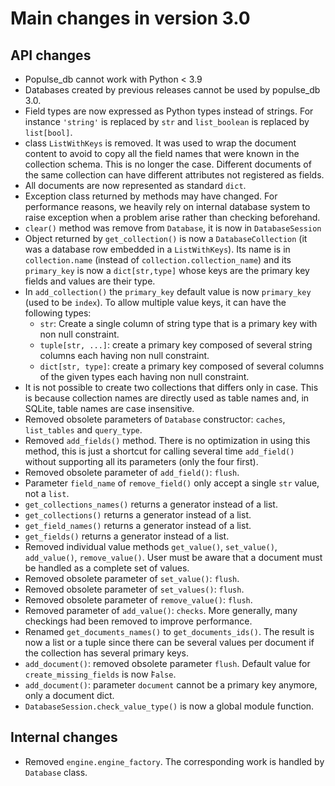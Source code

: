 # Main changes in version 3.0

## API changes

- Populse_db cannot work with Python < 3.9
- Databases created by previous releases cannot be used by populse_db 3.0.
- Field types are now expressed as Python types instead of strings. For instance `'string'` is replaced by `str` and `list_boolean` is replaced by `list[bool]`.
- class `ListWithKeys` is removed. It was used to wrap the document content to avoid to copy all the field names that were known in the collection schema. This is no longer the case. Different documents of the same collection can have different attributes not registered as fields.
- All documents are now represented as standard `dict`.
- Exception class returned by methods may have changed. For performance reasons, we heavily rely on internal database system to raise exception when a problem arise rather than checking beforehand.
- `clear()` method was remove from `Database`, it is now in `DatabaseSession`
- Object returned by `get_collection()` is now a `DatabaseCollection` (it was a database row embedded in a `ListWithKeys`). Its name is in `collection.name` (instead of `collection.collection_name`) and its `primary_key` is now a `dict[str,type]` whose keys are the primary key fields and values are their type. 
- In `add_collection()` the `primary_key` default value is now `primary_key` (used to be `index`). To allow multiple value keys, it can have the following types:
  - `str`: Create a single column of string type that is a primary key with non null constraint.
  - `tuple[str, ...]`: create a primary key composed of several string columns each having non null constraint.
  - `dict[str, type]`: create a primary key composed of several columns of the given types each having non null constraint.
- It is not possible to create two collections that differs only in case. This is because collection names are directly used as table names and, in SQLite, table names are case insensitive.
- Removed obsolete parameters of `Database` constructor: `caches`, `list_tables` and `query_type`.
- Removed `add_fields()` method. There is no optimization in using this method, this is just a shortcut for calling several time `add_field()` without supporting all its parameters (only the four first).
- Removed obsolete parameter of `add_field()`: `flush`.
- Parameter `field_name` of `remove_field()` only accept a single `str` value, not a `list`.
- `get_collections_names()` returns a generator instead of a list.
- `get_collections()` returns a generator instead of a list.
- `get_field_names()` returns a generator instead of a list.
- `get_fields()` returns a generator instead of a list.
- Removed individual value methods `get_value()`, `set_value()`, `add_value()`, `remove_value()`. User must be aware that a document must be handled as a complete set of values.
- Removed obsolete parameter of `set_value()`: `flush`.
- Removed obsolete parameter of `set_values()`: `flush`.
- Removed obsolete parameter of `remove_value()`: `flush`.
- Removed parameter of `add_value()`: `checks`. More generally, many checkings had been removed to improve performance.
- Renamed `get_documents_names()` to `get_documents_ids()`. The result is now a list or a tuple since there can be several values per document if the collection has several primary keys. 
- `add_document()`: removed obsolete parameter `flush`. Default value for `create_missing_fields` is now ̀`False`.
- `add_document()`: parameter `document` cannot be a primary key anymore, only a document dict.
- `DatabaseSession.check_value_type()` is now a global module function.

## Internal changes

- Removed `engine.engine_factory`. The corresponding work is handled by `Database` class.
